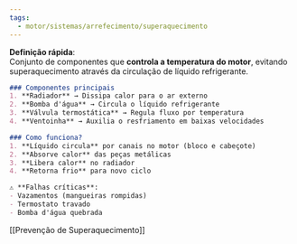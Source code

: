 ```yaml
---
tags:
  - motor/sistemas/arrefecimento/superaquecimento
---
```

**Definição rápida**:  
Conjunto de componentes que **controla a temperatura do motor**, evitando superaquecimento através da circulação de líquido refrigerante.  

```markdown
### Componentes principais  
1. **Radiador** → Dissipa calor para o ar externo  
2. **Bomba d'água** → Circula o líquido refrigerante  
3. **Válvula termostática** → Regula fluxo por temperatura  
4. **Ventoinha** → Auxilia o resfriamento em baixas velocidades  

### Como funciona?  
1. **Líquido circula** por canais no motor (bloco e cabeçote)  
2. **Absorve calor** das peças metálicas  
3. **Libera calor** no radiador  
4. **Retorna frio** para novo ciclo  

⚠️ **Falhas críticas**:  
- Vazamentos (mangueiras rompidas)  
- Termostato travado  
- Bomba d'água quebrada
```

[[Prevenção de Superaquecimento]]